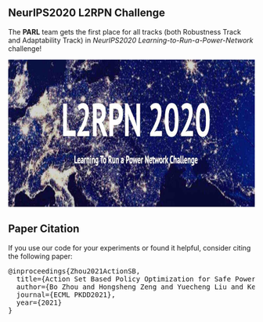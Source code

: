 ## NeurIPS2020 L2RPN Challenge

The **PARL** team gets the first place for all tracks (both Robustness Track and Adaptability Track) in *NeurIPS2020 Learning-to-Run-a-Power-Network* challenge! 

<p align="center">
<img src="../../../examples/NeurIPS2020-Learning-to-Run-a-Power-Network-Challenge/images/l2rpn.jpeg" alt="PARL" height="300" />
</p>

## Paper Citation

If you use our code for your experiments or found it helpful, consider citing the following paper:

<pre>
@inproceedings{Zhou2021ActionSB,
  title={Action Set Based Policy Optimization for Safe Power Grid Management},
  author={Bo Zhou and Hongsheng Zeng and Yuecheng Liu and Kejiao Li and Fan Wang and Hao Tian},
  journal={ECML PKDD2021},
  year={2021}
}
</pre>
